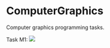 # ComputerGraphics
Computer graphics programming tasks.

Task M1:
![](https://lh3.googleusercontent.com/fife/APg5EOaFm3egdqm4L5iX7OShLRD-a0T5AAkiUl7lJJjURlO-o9avcgp1tPp9vqnC8tQjJqcytRgrJhWdWGQ3PDOkRAhpN7ye_svTZuQ4keVu0hZ3OB84QvdStoD_oAIBAkKZkzdGhU_7xNCuUdKxbf6w3YIRFJDH6CcXYcluSm1GJBy7KGPKmu9p9TC4_jrT2NipoHxeGbnfY41byHMgQHOVzVkvvkRKFHT8Uv7DiT3v6PAeVIvtsfx4hDSL9UuYS3dGgIm0PGIIkgZp2dd_7WmGP6xDFblgDFFT9XdtQqgwCBRvo2i-K2xqw8NZ9Ky4ydKY7p8q1RmdzY2dlIDBzciVcKEsmn2NTSbnUyQIbGf1Sj_5K-WSjJGzQrU2aJx9RwQOqTTv0gzOtE_q8rx8UraxiU2OpMZqPPDcC7J4kJMOnFFyFjloNcqKsiDG3q-_O-Xc452T8fXDDRWfPmKJ5iO-3ub7BuEh6AO_r1gtsm10YlqSthQOG1JaoBRlq79juzipIk0C4GsnCEKFjy3uRgYxpSR_UifI8Y4GY94jShS8poh6G0tqHKOJ4SG3n2YRm1XDr7JQCCX3Su4SmLsY464t1fTCxfdLjP1mecE7F6x4W8s-7GvBrdDKhXtMIpt2wkixuU6TCR5wKvDqWNafwDZviYsN5GeMIOfsaG-L9_x8iBabpj3QS8T3cCnfh6_e3NUdny_3EAKzK2bCbnbREgPlXJvXehk3OTN0OzTZ4O420lfZU3AM0dh3FaMzGWyq5MbBrmTnCaypRLuls2t04zFDs7TJI1aPmOjAleweoAe_Kfk_s0O7S3gl3zrNw2-rTbG_B4z3x_gm2fciMI-AsUBBFV44jtuZks71R-YHlb1pDiKoxAquElpfL6uy34Cc2b0d6qba4FA-IXF9XtPUQIIUnjkn9KQwVwun2G0UL3C2SzgblAHsRDxOCxPsOcdoQVBAUHl91Uz67aG_=w1920-h969)
